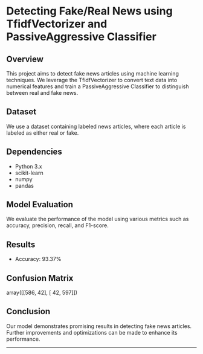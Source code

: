 # Detecting Fake/Real News using TfidfVectorizer and PassiveAggressive Classifier

## Overview
This project aims to detect fake news articles using machine learning techniques. We leverage the TfidfVectorizer to convert text data into numerical features and train a PassiveAggressive Classifier to distinguish between real and fake news.

## Dataset
We use a dataset containing labeled news articles, where each article is labeled as either real or fake.

## Dependencies
- Python 3.x
- scikit-learn
- numpy
- pandas

## Model Evaluation
We evaluate the performance of the model using various metrics such as accuracy, precision, recall, and F1-score.

## Results
- Accuracy: 93.37%

## Confusion Matrix
array([[586,  42],
       [ 42, 597]])

## Conclusion
Our model demonstrates promising results in detecting fake news articles. Further improvements and optimizations can be made to enhance its performance.

---
